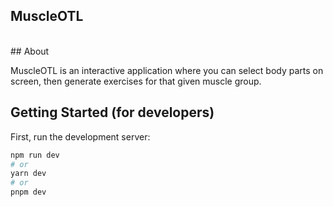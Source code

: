 ## MuscleOTL

<br />
## About

MuscleOTL is an interactive application where you can select body parts on screen, then generate exercises for that given muscle group.

## Getting Started (for developers)

First, run the development server:

```bash
npm run dev
# or
yarn dev
# or
pnpm dev
```
